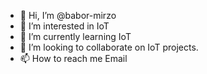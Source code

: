 - 👋 Hi, I’m @babor-mirzo
- 👀 I’m interested in IoT
- 🌱 I’m currently learning IoT
- 💞️ I’m looking to collaborate on IoT projects.
- 📫 How to reach me Email

<!---
babor-mirzo/babor-mirzo is a ✨ special ✨ repository because its `README.md` (this file) appears on your GitHub profile.
You can click the Preview link to take a look at your changes.
--->
